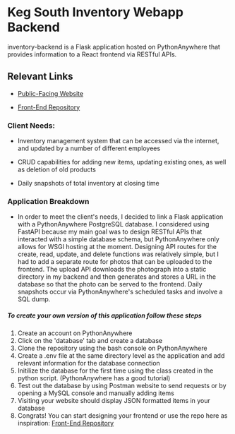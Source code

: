 # Keg South Inventory Webapp Backend
inventory-backend is a Flask application hosted on PythonAnywhere that provides information to a React frontend via RESTful APIs.

## Relevant Links
  * [Public-Facing Website](https://lukethan.github.io/inventory/)

  * [Front-End Repository](https://github.com/lukethan/inventory)

### Client Needs:
  * Inventory management system that can be accessed via the internet, and updated by a number of different employees

  * CRUD capabilities for adding new items, updating existing ones, as well as deletion of old products

  * Daily snapshots of total inventory at closing time

### Application Breakdown
  * In order to meet the client's needs, I decided to link a Flask application with a PythonAnywhere PostgreSQL database.
    I considered using FastAPI because my main goal was to design RESTful APIs that interacted with a simple database schema, but
    PythonAnywhere only allows for WSGI hosting at the moment. Designing API routes for the create, read, update, and delete functions
    was relatively simple, but I had to add a separate route for photos that can be uploaded to the frontend. The upload API downloads
    the photograph into a static directory in my backend and then generates and stores a URL in the database so that the photo can be
    served to the frontend. Daily snapshots occur via PythonAnywhere's scheduled tasks and involve a SQL dump.

##### To create your own version of this application follow these steps
  1. Create an account on PythonAnywhere
  2. Click on the 'database' tab and create a database
  3. Clone the repository using the bash console on PythonAnywhere
  4. Create a .env file at the same directory level as the application and add relevant information for the database connection
  5. Initilize the database for the first time using the class created in the python script. (PythonAnywhere has a good tutorial)
  6. Test out the database by using Postman website to send requests or by opening a MySQL console and manually adding items
  7. Visiting your website should display JSON formatted items in your database
  8. Congrats! You can start designing your frontend or use the repo here as inspiration: [Front-End Repository](https://github.com/lukethan/inventory)
